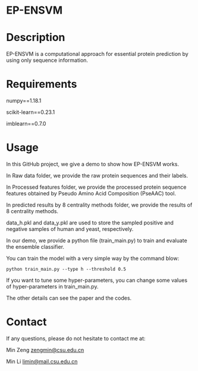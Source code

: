 # EP-ENSVM
# Description
EP-ENSVM is a computational approach for essential protein prediction by using only sequence information. 

# Requirements
numpy==1.18.1

scikit-learn==0.23.1

imblearn==0.7.0

# Usage
In this GitHub project, we give a demo to show how EP-ENSVM works. 

In Raw data folder, we provide the raw protein sequences and their labels.

In Processed features folder, we provide the processed protein sequence features obtained by Pseudo Amino Acid Composition (PseAAC) tool. 

In predicted results by 8 centrality methods folder, we provide the results of 8 centrality methods. 

data_h.pkl and data_y.pkl are used to store the sampled positive and negative samples of human and yeast, respectively.

In our demo, we provide a python file (train_main.py) to train and evaluate the ensemble classifier. 

You can train the model with a very simple way by the command blow:

`python train_main.py --type h --threshold 0.5`


If you want to tune some hyper-parameters, you can change some values of hyper-parameters in train_main.py. 

The other details can see the paper and the codes.
 
# Contact
If any questions, please do not hesitate to contact me at:

Min Zeng   zengmin@csu.edu.cn  

Min Li     limin@mail.csu.edu.cn

